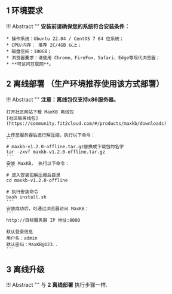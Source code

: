 ## 1 环境要求
!!! Abstract ""
    **安装前请确保您的系统符合安装条件：**

    * 操作系统：Ubuntu 22.04 / CentOS 7 64 位系统；
    * CPU/内存： 推荐 2C/4GB 以上；
    * 磁盘空间：100GB；
    * 浏览器要求：请使用 Chrome、FireFox、Safari、Edge等现代浏览器；
    * **可访问互联网**。


## 2 离线部署 （生产环境推荐使用该方式部署）

!!! Abstract ""
    **注意：离线包仅支持x86服务器。**

    打开社区网站下载 MaxKB 离线包
    [社区版离线包](https://community.fit2cloud.com/#/products/maxkb/downloads)

    上传至服务器后进行解压缩，执行以下命令：
    ```
    # maxkb-v1.2.0-offline.tar.gz替换成下载包的名字  
    tar -zxvf maxkb-v1.2.0-offline.tar.gz
    ```
    安装 MaxKB， 执行以下命令：
    ```
    # 进入安装包解压缩后目录  
    cd maxkb-v1.2.0-offline

    # 执行安装命令
    bash install.sh
    ```
    安装成功后，可通过浏览器访问 MaxKB：
    ```
    http://目标服务器 IP 地址:8080

    默认登录信息
    用户名：admin
    默认密码：MaxKB@123..
    ```



## 3 离线升级 
!!! Abstract ""
    与 **2 离线部署** 执行步骤一样. 

